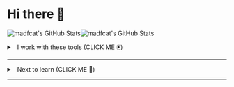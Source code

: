 # Hi there 👋

<img src="https://github-readme-stats.vercel.app/api/top-langs/?username=madfcat&theme=flag-india&show_icons=true&hide_border=true&layout=compact" alt="madfcat's GitHub Stats"/><img src="https://github-readme-streak-stats.herokuapp.com/?user=madfcat&theme=flag-india&hide_border=true" alt="madfcat's GitHub Stats"/>

<details closed>
<summary>&nbsp;&nbsp;I work with these tools (CLICK ME 🖲️)</summary>
<hr />

### Coding

<img src="https://cdn.jsdelivr.net/gh/devicons/devicon@latest/icons/javascript/javascript-original.svg" height="25" width="30" /><img src="https://cdn.jsdelivr.net/gh/devicons/devicon@latest/icons/typescript/typescript-original.svg" height="25" width="30" /><img src="https://cdn.jsdelivr.net/gh/devicons/devicon@latest/icons/c/c-original.svg" height="25" width="30" /><img src="https://cdn.jsdelivr.net/gh/devicons/devicon@latest/icons/cplusplus/cplusplus-original.svg" height="25" width="30" /><img src="https://cdn.jsdelivr.net/gh/devicons/devicon@latest/icons/python/python-original.svg" height="25" width="30" /><img src="https://cdn.jsdelivr.net/gh/devicons/devicon@latest/icons/html5/html5-original.svg" height="25" width="30" /><img src="https://cdn.jsdelivr.net/gh/devicons/devicon@latest/icons/css3/css3-original.svg" height="25" width="30" /><img src="https://cdn.jsdelivr.net/gh/devicons/devicon@latest/icons/nodejs/nodejs-original-wordmark.svg" height="25" width="30" /><img src="https://cdn.jsdelivr.net/gh/devicons/devicon@latest/icons/nodemon/nodemon-original.svg" height="25" width="30" /><img src="https://cdn.jsdelivr.net/gh/devicons/devicon@latest/icons/npm/npm-original-wordmark.svg" height="25" width="30" /><img src="https://cdn.jsdelivr.net/gh/devicons/devicon@latest/icons/vitejs/vitejs-original.svg" height="25" width="30" /><img src="https://cdn.jsdelivr.net/gh/devicons/devicon@latest/icons/markdown/markdown-original.svg" height="25" width="30"/>

### Frameworks & Libraries

<img src="https://cdn.jsdelivr.net/gh/devicons/devicon@latest/icons/react/react-original.svg" height="25" width="30" /><img src="https://cdn.jsdelivr.net/gh/devicons/devicon@latest/icons/gatsby/gatsby-original.svg" height="25" width="30" /><img src="https://cdn.jsdelivr.net/gh/devicons/devicon@latest/icons/nextjs/nextjs-plain.svg" height="25" width="30" /><img src="https://cdn.jsdelivr.net/gh/devicons/devicon@latest/icons/wordpress/wordpress-plain.svg" height="25" width="30" /><img src="https://cdn.jsdelivr.net/gh/devicons/devicon@latest/icons/woocommerce/woocommerce-original.svg" height="25" width="30" /><img src="https://cdn.jsdelivr.net/gh/devicons/devicon@latest/icons/threejs/threejs-original.svg" height="25" width="30" /><img src="https://cdn.jsdelivr.net/gh/devicons/devicon@latest/icons/tailwindcss/tailwindcss-original.svg" height="25" width="30" /><img src="https://cdn.jsdelivr.net/gh/devicons/devicon@latest/icons/jquery/jquery-original.svg" height="25" width="30" /><img src="https://cdn.jsdelivr.net/gh/devicons/devicon@latest/icons/lodash/lodash-original.svg" height="25" width="30"/><img src="https://cdn.jsdelivr.net/gh/devicons/devicon@latest/icons/matplotlib/matplotlib-plain.svg" height="25" width="30" /><img src="https://cdn.jsdelivr.net/gh/devicons/devicon@latest/icons/numpy/numpy-original.svg" height="25" width="30" /><img src="https://cdn.jsdelivr.net/gh/devicons/devicon@latest/icons/pandas/pandas-original.svg" height="25" width="30" />

### Database


<img src="https://cdn.jsdelivr.net/gh/devicons/devicon@latest/icons/postgresql/postgresql-original.svg" height="25" width="30" /><img src="https://cdn.jsdelivr.net/gh/devicons/devicon@latest/icons/mysql/mysql-original.svg" height="25" width="30" /><img src="https://cdn.jsdelivr.net/gh/devicons/devicon@latest/icons/mariadb/mariadb-original.svg" height="25" width="30" /><img src="https://cdn.jsdelivr.net/gh/devicons/devicon@latest/icons/mongodb/mongodb-original.svg" height="25" width="30" /><img src="https://cdn.jsdelivr.net/gh/devicons/devicon@latest/icons/mongoose/mongoose-original.svg" height="25" width="30" /><img src="https://cdn.jsdelivr.net/gh/devicons/devicon@latest/icons/prisma/prisma-original.svg" height="25" width="30" /><img src="https://cdn.jsdelivr.net/gh/devicons/devicon@latest/icons/graphql/graphql-plain.svg" height="25" width="30" />

### Deploying

<img src="https://cdn.jsdelivr.net/gh/devicons/devicon@latest/icons/digitalocean/digitalocean-original.svg" height="25" width="30" /><img src="https://cdn.jsdelivr.net/gh/devicons/devicon@latest/icons/amazonwebservices/amazonwebservices-original-wordmark.svg" height="25" width="30" /><img src="https://cdn.jsdelivr.net/gh/devicons/devicon@latest/icons/vercel/vercel-original.svg" height="25" width="30" /><img src="https://cdn.jsdelivr.net/gh/devicons/devicon@latest/icons/netlify/netlify-original.svg" height="25" width="30" /><img src="https://cdn.jsdelivr.net/gh/devicons/devicon@latest/icons/github/github-original.svg" height="25" width="30" /><img src="https://cdn.jsdelivr.net/gh/devicons/devicon@latest/icons/firebase/firebase-original.svg" height="25" width="30"/>

### DevOps & System Administration


<img src="https://cdn.jsdelivr.net/gh/devicons/devicon@latest/icons/docker/docker-original.svg" height="25" width="30" /><img src="https://cdn.jsdelivr.net/gh/devicons/devicon@latest/icons/bash/bash-plain.svg" height="25" width="30" /><img src="https://cdn.jsdelivr.net/gh/devicons/devicon@latest/icons/linux/linux-original.svg" height="25" width="30" /><img src="https://cdn.jsdelivr.net/gh/devicons/devicon@latest/icons/nginx/nginx-original.svg" height="25" width="30" /><img src="https://cdn.jsdelivr.net/gh/devicons/devicon@latest/icons/ssh/ssh-original-wordmark.svg" height="25" width="30" /><img src="https://cdn.jsdelivr.net/gh/devicons/devicon@latest/icons/ohmyzsh/ohmyzsh-original.svg" height="25" width="30" /><img src="https://cdn.jsdelivr.net/gh/devicons/devicon@latest/icons/ubuntu/ubuntu-original.svg" height="25" width="30" /><img src="https://cdn.jsdelivr.net/gh/devicons/devicon@latest/icons/filezilla/filezilla-plain.svg" height="25" width="30" />

### Workflow

<img src="https://cdn.jsdelivr.net/gh/devicons/devicon@latest/icons/vscode/vscode-original.svg" height="25" width="30" /><img src="https://cdn.jsdelivr.net/gh/devicons/devicon@latest/icons/vim/vim-original.svg" height="25" width="30" /><img src="https://cdn.jsdelivr.net/gh/devicons/devicon@latest/icons/xcode/xcode-original.svg" height="25" width="30"/><img src="https://cdn.jsdelivr.net/gh/devicons/devicon@latest/icons/git/git-original.svg" height="25" width="30" /><img src="https://cdn.jsdelivr.net/gh/devicons/devicon@latest/icons/notion/notion-original.svg" height="25" width="30" /><img src="https://cdn.jsdelivr.net/gh/devicons/devicon@latest/icons/slack/slack-original.svg" height="25" width="30" /><img src="https://cdn.jsdelivr.net/gh/devicons/devicon@latest/icons/trello/trello-original.svg" height="25" width="30" /><img src="https://cdn.jsdelivr.net/gh/devicons/devicon@latest/icons/homebrew/homebrew-original.svg" height="25" width="30" /><img src="https://cdn.jsdelivr.net/gh/devicons/devicon@latest/icons/stackoverflow/stackoverflow-original-wordmark.svg" height="25" width="30" />


### Designing

<img src="https://cdn.jsdelivr.net/gh/devicons/devicon@latest/icons/blender/blender-original.svg" height="25" width="30" /><img src="https://cdn.jsdelivr.net/gh/devicons/devicon@latest/icons/figma/figma-original.svg" height="25" width="30" /><img src="https://cdn.jsdelivr.net/gh/devicons/devicon@latest/icons/illustrator/illustrator-plain.svg" height="25" width="30" /><img src="https://cdn.jsdelivr.net/gh/devicons/devicon@latest/icons/photoshop/photoshop-original.svg" height="25" width="30" /><img src="https://cdn.jsdelivr.net/gh/devicons/devicon@latest/icons/premierepro/premierepro-original.svg" height="25" width="30" />

</details>
<hr />

<details closed>
<summary>&nbsp;&nbsp;Next to learn (CLICK ME 🎒)</summary>
<hr />

<img src="https://cdn.jsdelivr.net/gh/devicons/devicon@latest/icons/swift/swift-original.svg" height="25" width="30" /><img src="https://cdn.jsdelivr.net/gh/devicons/devicon@latest/icons/kotlin/kotlin-plain.svg" height="25" width="30"/><img src="https://cdn.jsdelivr.net/gh/devicons/devicon@latest/icons/svelte/svelte-original.svg" height="25" width="30" /><img src="https://cdn.jsdelivr.net/gh/devicons/devicon@latest/icons/solidjs/solidjs-original.svg" height="25" width="30" /><img src="https://cdn.jsdelivr.net/gh/devicons/devicon@latest/icons/angular/angular-original.svg" height="25" width="30" /><img src="https://cdn.jsdelivr.net/gh/devicons/devicon@latest/icons/vuejs/vuejs-original.svg" height="25" width="30" /><img src="https://cdn.jsdelivr.net/gh/devicons/devicon@latest/icons/storybook/storybook-original.svg" height="25" width="30" /><img src="https://cdn.jsdelivr.net/gh/devicons/devicon@latest/icons/jenkins/jenkins-original.svg" height="25" width="30" /><img src="https://cdn.jsdelivr.net/gh/devicons/devicon@latest/icons/kubernetes/kubernetes-plain.svg" height="25" width="30"/><img src="https://cdn.jsdelivr.net/gh/devicons/devicon@latest/icons/p5js/p5js-original.svg" height="25" width="30" /><img src="https://cdn.jsdelivr.net/gh/devicons/devicon@latest/icons/swagger/swagger-original.svg" height="25" width="30" />

</details>
<hr />
